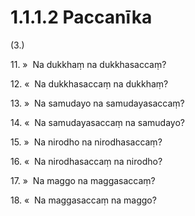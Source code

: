 # 1.1.1.2 Paccanīka

(3.)

11\. »  Na dukkhaṃ na dukkhasaccaṃ?

12\. «  Na dukkhasaccaṃ na dukkhaṃ?

13\. »  Na samudayo na samudayasaccaṃ?

14\. «  Na samudayasaccaṃ na samudayo?

15\. »  Na nirodho na nirodhasaccaṃ?

16\. «  Na nirodhasaccaṃ na nirodho?

17\. »  Na maggo na maggasaccaṃ?

18\. «  Na maggasaccaṃ na maggo?
